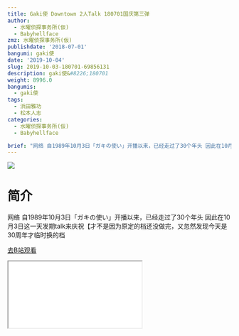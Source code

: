```yaml
---
title: Gaki使 Downtown 2人Talk 180701国庆第三弹
author:
  - 水曜侦探事务所(仮)
  - Babyhellface
zmz: 水曜侦探事务所(仮)
publishdate: '2018-07-01'
bangumi: gaki使
date: '2019-10-04'
slug: 2019-10-03-180701-69856131
description: gaki使&#8226;180701
weight: 8996.0
bangumis:
  - gaki使
tags:
  - 浜田雅功
  - 松本人志
categories:
  - 水曜侦探事务所(仮)
  - Babyhellface

brief: "网络 自1989年10月3日「ガキの使い」开播以来，已经走过了30个年头 因此在10月3日这一天发期talk来庆祝【才不是因为原定的档还没做完，又忽然发现今天是30周年才临时换的档"
---
```

![](https://raw.githubusercontent.com/tcgriffith/owaraisite/master/static/tmpimg/cd1986eedf4903acac591abd1dede512106a41e0.jpg.480.jpg)
# 简介  
网络
自1989年10月3日「ガキの使い」开播以来，已经走过了30个年头
因此在10月3日这一天发期talk来庆祝【才不是因为原定的档还没做完，又忽然发现今天是30周年才临时换的档  

[去B站观看](https://www.bilibili.com/video/av69856131/)
<div class ="resp-container"><iframe class="testiframe" src="//player.bilibili.com/player.html?aid=69856131"", scrolling="no", allowfullscreen="true" > </iframe></div> 
